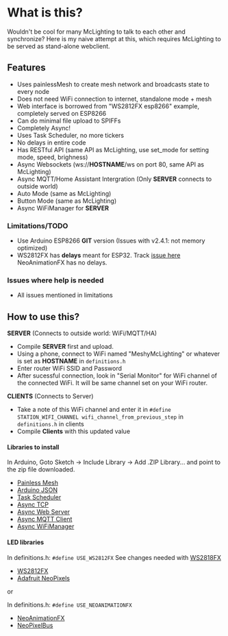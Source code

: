 # What is this?

Wouldn't be cool for many McLighting to talk to each other and synchronize? Here is my naive attempt at this, which requires McLighting to be served as stand-alone webclient.

## Features

- Uses painlessMesh to create mesh network and broadcasts state to every node
- Does not need WiFi connection to internet, standalone mode + mesh
- Web interface is borrowed from "WS2812FX esp8266" example, completely served on ESP8266
- Can do minimal file upload to SPIFFs
- Completely Async!
- Uses Task Scheduler, no more tickers
- No delays in entire code
- Has RESTful API (same API as McLighting, use set_mode for setting mode, speed, brighness)
- Async Websockets (ws://**HOSTNAME**/ws on port 80, same API as McLighting)
- Async MQTT/Home Assistant Intergration (Only **SERVER** connects to outside world)
- Auto Mode (same as McLighting)
- Button Mode (same as McLighting)
- Async WiFiManager for **SERVER**

### Limitations/TODO

- Use Arduino ESP8266 **GIT** version (Issues with v2.4.1: not memory optimized)
- WS2812FX has **delays** meant for ESP32. Track [issue here](https://github.com/kitesurfer1404/WS2812FX/issues/89) NeoAnimationFX has no delays.

### Issues where help is needed

- All issues mentioned in limitations

## How to use this?

**SERVER** (Connects to outside world:  WiFi/MQTT/HA)

* Compile **SERVER** first and upload.
* Using a phone, connect to WiFi named "MeshyMcLighting" or whatever is set as **HOSTNAME** in `definitions.h`
* Enter router WiFi SSID and Password
* After sucessful connection, look in "Serial Monitor" for WiFi channel of the connected WiFi. It will be same channel set on your WiFi router.

**CLIENTS** (Connects to Server)

* Take a note of this WiFi channel and enter it in `#define STATION_WIFI_CHANNEL wifi_channel_from_previous_step` in `definitions.h` in clients
* Compile **Clients** with this updated value


#### Libraries to install

In Arduino, Goto Sketch -> Include Library -> Add .ZIP Library... and point to the zip file downloaded.

* [Painless Mesh](https://gitlab.com/painlessMesh/painlessMesh/-/archive/master/painlessMesh-master.zip)
* [Arduino JSON](https://github.com/bblanchon/ArduinoJson/archive/master.zip)
* [Task Scheduler](https://github.com/arkhipenko/TaskScheduler/archive/master.zip)
* [Async TCP](https://github.com/me-no-dev/ESPAsyncTCP/archive/master.zip)
* [Async Web Server](https://github.com/me-no-dev/ESPAsyncWebServer/archive/master.zip)
* [Async MQTT Client](https://github.com/marvinroger/async-mqtt-client/archive/master.zip)
* [Async WiFiManager](https://github.com/alanswx/ESPAsyncWiFiManager/archive/master.zip)

#### LED libraries
In definitions.h: `#define USE_WS2812FX` See changes needed with [WS2818FX](https://github.com/kitesurfer1404/WS2812FX/issues/89)

* [WS2812FX](https://github.com/kitesurfer1404/WS2812FX/archive/master.zip)
* [Adafruit NeoPixels](https://github.com/adafruit/Adafruit_NeoPixel/archive/master.zip)

or

In definitions.h: `#define USE_NEOANIMATIONFX`
* [NeoAnimationFX](https://github.com/debsahu/NeoAnimationFX/archive/master.zip)
* [NeoPixelBus](https://github.com/Makuna/NeoPixelBus/archive/master.zip)
